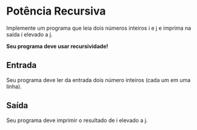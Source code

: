 # Potência Recursiva

Implemente um programa que leia dois números inteiros i e j e imprima na saída i elevado a j.

**Seu programa deve usar recursividade!**

## Entrada
Seu programa deve ler da entrada dois número inteiros (cada um em uma linha).

## Saída
Seu programa deve imprimir o resultado de i elevado a j.
